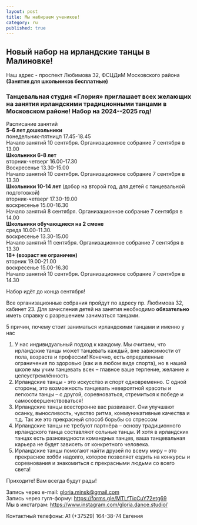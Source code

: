 ```yaml
---
layout: post
title: Мы набираем учеников!
category: ru
published: true
---
```

## Новый набор на ирландские танцы в Малиновке!   
Наш  адрес - проспект Любимова 32, ФСЦДиМ Московского района
**(Занятия для школьников бесплатные)**  

### Танцевальная студия «Глория» приглашает всех желающих на занятия ирландскими традиционными танцами в Московском районе! Набор на 2024--2025 год!

Расписание занятий    
**5–6 лет дошкольники**    
понедельник-пятницп 17.45-18.45        
Начало занятий 10 сентября. Организационное собрание 7 сентября в 13.00  
**Школьники 6-8 лет**  
вторник-четверг 16.00-17.30  
Воскресенье 13.30-15.00  
Начало занятий 10 сентября. Организационное собрание 7 сентября в 13.30    
**Школьники 10-14 лет** (добор на второй год, для детей с танцевальной подготовкой)       
вторник-четверг 17.30-19.00         
воскресенье 15.00-16.30        
Начало занятий 8 сентября. Организационное собрание 7 сентября в 14.00      
**Школьники обучающиеся на 2 смене**    
среда 10.00-11.30.  
воскресенье 13.30-15.00     
Начало занятий 11 сентября. Организационное собрание 7 сентября в 13.30  
**18+ (возраст не ограничен)**    
вторник 19.00-21.00    
воскресенье 15.00-16.30            
Начало занятий 10 сентября. Организационное собрание 7 сентября в 14.30   

Набор идёт до конца сентября!    
  
Все организационные собрания пройдут по адресу пр. Любимова 32, кабинет 23. Для зачисления детей на занятия необходимо **обязательно** иметь справку с разрешением заниматься танцами.    

5 причин, почему стоит заниматься ирландскими танцами и именно у нас  

1. У нас индивидуальный подход к каждому. Мы считаем, что ирландские танцы может танцевать каждый, вне зависимости от пола, возраста и профессии! Конечно, есть определенные ограничения по здоровью (как и в любом виде спорта), но в нашей школе мы учим танцевать всех – главное ваше терпение, желание и целеустремлённость 
2. Ирландские танцы - это искусство и спорт одновременно. С одной стороны, это возможность танцевать невероятной красоты и легкости танцы – с другой, соревноваться, стремиться к победе и самосовершенствоваться!    
3. Ирландские танцы всесторонне вас развивают. Они улучшают осанку, выносливость, чувство ритма, коммуникативные качества и т.д. Так же это прекрасный способ борьбы со стрессом   
4. Ирландские танцы не требуют партнёра – основу традиционного ирландского танца составляют сольные танцы. И хотя в ирландских танцах есть разновидности командных танцев, ваша танцевальная карьера не будет зависеть от конкретного человека.   
5. Ирландские танцы помогают найти друзей по всему миру – это прекрасное хобби надолго, которое позволяет ездить на конкурсы и соревнования и знакомиться с прекрасными людьми со всего света!
 
 
Приходите! Вам всегда будут рады!

Запись через e-mail: [gloria.minsk@gmail.com](mailto:gloria.minsk@gmail.com)    
Запись через гугл-форму:   https://forms.gle/MTLfTicCuY72etg69   
Мы в инстаграм: https://www.instagram.com/gloria.dance.studio/  
  
Контактный телефоны: А1 (+37529) 164-38-74 Евгения
